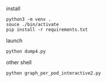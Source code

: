 
install

    python3 -m venv .
    souce ./bin/activate
    pip install -r requirements.txt

launch

    python dump4.py

other shell

    python graph_per_pod_interactive2.py
